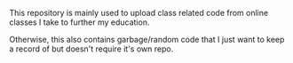 This repository is mainly used to upload class related code from online classes I take to further my education.

Otherwise, this also contains garbage/random code that I just want to keep a record of but doesn't require it's own repo.
